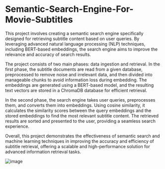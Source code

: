 # Semantic-Search-Engine-For-Movie-Subtitles

This project involves creating a semantic search engine specifically designed for retrieving subtitle content based on user queries. By leveraging advanced natural language processing (NLP) techniques, including BERT-based embeddings, the search engine aims to improve the relevance and accuracy of search results.

The project consists of two main phases: data ingestion and retrieval. In the first phase, the subtitle documents are read from a given database, preprocessed to remove noise and irrelevant data, and then divided into manageable chunks to avoid information loss during embedding. The embeddings are generated using a BERT-based model, and the resulting text vectors are stored in a ChromaDB database for efficient retrieval.

In the second phase, the search engine takes user queries, preprocesses them, and converts them into embeddings. Using cosine similarity, it calculates the similarity scores between the query embeddings and the stored embeddings to find the most relevant subtitle content. The retrieved results are sorted and presented to the user, providing a seamless search experience.

Overall, this project demonstrates the effectiveness of semantic search and machine learning techniques in improving the accuracy and efficiency of subtitle retrieval, offering a scalable and high-performance solution for advanced information retrieval tasks.

![image](https://github.com/Samyank-m18/Semantic-Search-Engine-For-Movie-Subtitles/assets/115860318/e460d189-e336-4f0d-8b9e-95e0cbf44f45)
